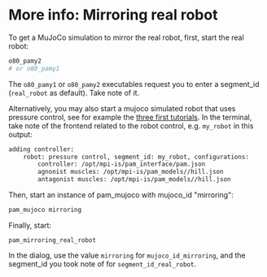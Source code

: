 # More info: Mirroring real robot


To get a MuJoCo simulation to mirror the real robot, first, start the real robot:

```bash
o80_pamy2
# or o80_pamy1
```

The ```o80_pamy1``` or ```o80_pamy2``` executables request you to enter a segment_id (```real_robot``` as default). Take note of it.

Alternatively, you may also start a mujoco simulated robot that uses pressure control, see for example the [three first tutorials](B1_tutorial0). In the terminal, take note of the frontend related to the robot control, e.g. ```my_robot``` in this output:

```bash
adding controller:
	robot: pressure control, segment_id: my_robot, configurations:
		controller: /opt/mpi-is/pam_interface/pam.json
		agnonist muscles: /opt/mpi-is/pam_models//hill.json
		antagonist muscles: /opt/mpi-is/pam_models//hill.json
```


Then, start an instance of pam_mujoco with mujoco_id "mirroring":

```bash
pam_mujoco mirroring
```

Finally, start:

```
pam_mirroring_real_robot
```

In the dialog, use the value ```mirroring``` for ```mujoco_id_mirroring```, and the segment_id you took note of for ```segment_id_real_robot```.







